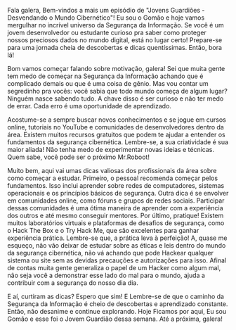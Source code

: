 Fala galera, Bem-vindos a mais um episódio de "Jovens Guardiões - Desvendando o Mundo Cibernético"! Eu sou o Gomão e hoje vamos mergulhar no incrível universo da Segurança da Informação. Se você é um jovem desenvolvedor ou estudante curioso pra saber como proteger nossos preciosos dados no mundo digital, está no lugar certo! Prepare-se para uma jornada cheia de descobertas e dicas quentíssimas. Então, bora lá!

Bom vamos começar falando sobre motivação, galera! Sei que muita gente tem medo de começar na Segurança da Informação achando que é complicado demais ou que é uma coisa de gênio. Mas vou contar um segredinho pra vocês: você sabia que todo mundo começa de algum lugar?  Ninguém nasce sabendo tudo. A chave disso é ser curioso e não ter medo de errar. Cada erro é uma oportunidade de aprendizado.

Acostume-se a sempre buscar novos conhecimentos e se jogue em cursos online, tutoriais no YouTube e comunidades de desenvolvedores dentro da área. Existem muitos recursos gratuitos que podem te ajudar a entender os fundamentos da segurança cibernética. Lembre-se, a sua criatividade é sua maior aliada! Não tenha medo de experimentar novas ideias e técnicas. Quem sabe, você pode ser o próximo Mr.Roboot!

Muito bem, aqui vai umas dicas valiosas dos profissionais da área sobre como começar a estudar. Primeiro, o pessoal recomenda começar pelos fundamentos. Isso inclui aprender sobre redes de computadores, sistemas operacionais e os princípios básicos de segurança. Outra dica é se envolver em comunidades online, como fóruns e grupos de redes sociais. Participar dessas comunidades é uma ótima maneira de aprender com a experiência dos outros e até mesmo conseguir mentores. Por último, pratique! Existem muitos laboratórios virtuais e plataformas de desafios de segurança, como o Hack The Box e o Try Hack Me, que são excelentes para ganhar experiência prática. Lembre-se que, a prática leva à perfeição!
A, quase me esqueço, não vão deixar de estudar sobre as éticas e leis dentro do mundo da segurança cibernética, não vá achando que pode Hackear qualquer sistema ou site sem as devidas precauções e autorizações para isso. Afinal de contas muita gente generaliza o papel de um Hacker como algum mal, não seja você a demonstrar esse lado do mal para o mundo, ajuda a contribuir com a segurança do nosso dia dia.

E aí, curtiram as dicas? Espero que sim! E  Lembre-se de que o caminho da Segurança da Informação é cheio de descobertas e aprendizado constante. Então, não desanime e continue explorando. Hoje Ficamos por aqui, Eu sou Gomão e esse foi o Jovem Guardião dessa semana. Até a próxima, galera!






